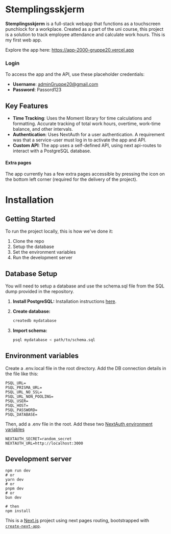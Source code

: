 # Stemplingsskjerm

**Stemplingsskjerm** is a full-stack webapp that functions as a touchscreen punchlock for a workplace. Created as a part of the uni course, this project is a solution to track employee attendance and calculate work hours. This is my first web app.

Explore the app here: https://app-2000-gruppe20.vercel.app

### Login
To access the app and the API, use these placeholder credentials:
- **Username**: adminGruppe20@gmail.com
- **Password**: Passord123

## Key Features

- **Time Tracking**: Uses the Moment library for time calculations and formatting. Accurate tracking of total work hours, overtime, work-time balance, and other intervals.
- **Authentication**: Uses NextAuth for a user authentication. A requirement was that a service-user must log in to activate the app and API.
- **Custom API**: The app uses a self-defined API, using next api-routes to interact with a PostgreSQL database.

#### Extra pages
The app currently has a few extra pages accessible by pressing the icon on the bottom left corner (required for the delivery of the project).

# Installation

## Getting Started

To run the project locally, this is how we've done it:
1. Clone the repo
2. Setup the database
3. Set the environment variables
4. Run the development server

## Database Setup
You will need to setup a database and use the schema.sql file from the SQL dump provided in the repository.

1. **Install PostgreSQL:** Installation instructions [here](https://www.postgresql.org/download/).

2. **Create database:** 
   ```bash
   createdb mydatabase

3. **Import schema:**
    ```bash
   psql mydatabase < path/to/schema.sql

## Environment variables
Create a .env.local file in the root directory. Add the DB connection details in the file like this:

    PSQL_URL=
    PSQL_PRISMA_URL=
    PSQL_URL_NO_SSL=
    PSQL_URL_NON_POOLING=
    PSQL_USER=
    PSQL_HOST=
    PSQL_PASSWORD=
    PSQL_DATABASE=

Then, add a .env file in the root.
Add these two [NextAuth environment variables](https://next-auth.js.org/configuration/options)

    NEXTAUTH_SECRET=random_secret
    NEXTAUTH_URL=http://localhost:3000


## Development server
    npm run dev
    # or
    yarn dev
    # or
    pnpm dev
    # or
    bun dev

    # then
    npm install
    
This is a [Next.js](https://nextjs.org/) project using next pages routing, bootstrapped with [`create-next-app`](https://github.com/vercel/next.js/tree/canary/packages/create-next-app).
